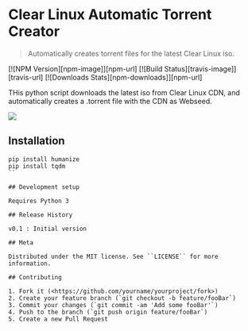 # Clear Linux Automatic Torrent Creator
> Automatically creates torrent files for the latest Clear Linux iso.

[![NPM Version][npm-image]][npm-url]
[![Build Status][travis-image]][travis-url]
[![Downloads Stats][npm-downloads]][npm-url]

THis python script downloads the latest iso from Clear Linux CDN, and automatically creates a .torrent file with the CDN as Webseed.

![](header.png)

## Installation

```pip install torrentool
pip install humanize
pip install tqdm
``

## Development setup

Requires Python 3

## Release History

v0.1 : Initial version

## Meta

Distributed under the MIT license. See ``LICENSE`` for more information.

## Contributing

1. Fork it (<https://github.com/yourname/yourproject/fork>)
2. Create your feature branch (`git checkout -b feature/fooBar`)
3. Commit your changes (`git commit -am 'Add some fooBar'`)
4. Push to the branch (`git push origin feature/fooBar`)
5. Create a new Pull Request
